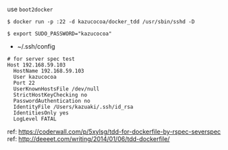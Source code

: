 

use ```boot2docker```

```
$ docker run -p :22 -d kazucocoa/docker_tdd /usr/sbin/sshd -D
```

```
$ export SUDO_PASSWORD="kazucocoa"
```

- ~/.ssh/config
```
# for server spec test
Host 192.168.59.103
  HostName 192.168.59.103
  User kazucocoa
  Port 22
  UserKnownHostsFile /dev/null
  StrictHostKeyChecking no
  PasswordAuthentication no
  IdentityFile /Users/kazuaki/.ssh/id_rsa
  IdentitiesOnly yes
  LogLevel FATAL
```


ref: https://coderwall.com/p/5xylsg/tdd-for-dockerfile-by-rspec-severspec
ref: http://deeeet.com/writing/2014/01/06/tdd-dockerfile/
